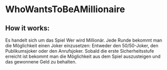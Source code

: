 # WhoWantsToBeAMillionaire

## How it works:

  Es handelt sich um das Spiel Wer wird Millionär.
  Jede Runde bekommt man die Möglichkeit einen Joker einzusetzen: Entweder den 50/50-Joker, den Publikumsjoker oder den Anrufsjoker.
  Sobald die erste Sicherheitsstufe erreicht ist bekommt man die Möglichkeit aus dem Spiel auszusteigen und das gewonnene Geld zu behalten.
